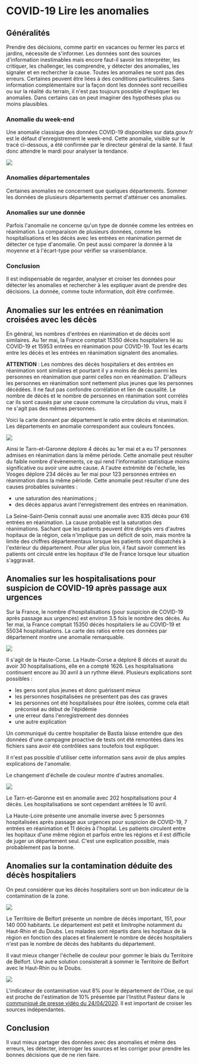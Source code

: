 # COVID-19 Lire les anomalies

## Généralités

Prendre des décisions, comme partir en vacances ou fermer les parcs et jardins, nécessite de s'informer.
Les données sont des sources d'information inestimables mais encore faut-il savoir les interpréter, les critiquer, les challenger, les comprendre, y détecter des anomalies, les signaler et en rechercher la cause.
Toutes les anomalies ne sont pas des erreurs. Certaines peuvent être liées à des conditions particulières.
Sans information complémentaire sur la façon dont les données sont recueillies ou sur la réalité du terrain, il n'est pas toujours possible d'expliquer les anomalies. Dans certains cas on peut imaginer des hypothèses plus ou moins plausibles.

### Anomalie du week-end
Une anomalie classique des données COVID-19 disponibles sur data.gouv.fr est le défaut d'enregistrement le week-end.
Cette anomalie, visible sur le tracé ci-dessous, a été confirmée par le directeur général de la santé. Il faut donc attendre le mardi pour analyser la tendance.

![](Images/huFRdc_no.png)

### Anomalies départementales
Certaines anomalies ne concernent que quelques départements. Sommer les données de plusieurs départements permet d'atténuer ces anomalies. 

### Anomalies sur une donnée
Parfois l'anomalie ne concerne qu'un type de donnée comme les entrées en réanimation. La comparaison de plusieurs données, comme les hospitalisations et les décès avec les entrées en réanimation permet de détecter ce type d'anomalie.
On peut aussi comparer la donnée à la moyenne et à l'écart-type pour vérifier sa vraisemblance.

### Conclusion
Il est indispensable de regarder, analyser et croiser les données pour détecter les anomalies et rechercher à les expliquer avant de prendre des décisions. La donnée, comme toute information, doit être confirmée.

## Anomalies sur les entrées en réanimation croisées avec les décès

En général, les nombres d'entrées en réanimation et de décès sont similaires. 
Au 1er mai, la France comptait 15350 décès hospitaliers lié au COVID-19 et 15953 entrées en réanimation pour COVID-19.
Tout les écarts entre les décès et les entrées en réanimation signalent des anomalies.

**ATTENTION** : Les nombres des décès hospitaliers et des entrées en réanimation sont similaires et pourtant il y a moins de décès parmi les personnes en réanimation que parmi celles non en réanimation. D'ailleurs les personnes en réanimation sont nettement plus jeunes que les personnes décédées. Il ne faut pas confondre corrélation et lien de causalité. Le nombre de décès et le nombre de personnes en réanimation sont corrélés car ils sont causés par une cause commune la circulation du virus, mais il ne s'agit pas des mêmes personnes.

Voici la carte donnant par département le ratio entre décès et réanimation. 
Les départements en anomalie correspondent aux couleurs foncées.  

![](Images/ca_carte_rea_dc200501.png)

Ainsi le Tarn-et-Garonne déplore 4 décès au 1er mai et a eu 17 personnes admises en réanimation dans la même période. Cette anomalie peut résulter du faible nombre d'évènements, ce qui rend l'information statistique moins significative ou avoir une autre cause.
A l'autre extrémité de l'échelle, les Vosges déplore 234 décès au 1er mai pour 123 personnes entrées en réanimation dans la même période. Cette anomalie peut résulter d'une des causes probables suivantes :
- une saturation des réanimations ;
- des décès apparus avant l'enregistrement des entrées en réanimation.

La Seine-Saint-Denis connait aussi une anomalie avec 835 décès pour 616 entrées en réanimation. La cause probable est la saturation des réanimations. Sachant que les patients peuvent être dirigés vers d'autres hopitaux de la région, cela n'implique pas un déficit de soin, mais montre la limite des chiffres départementaux lorsque les patients sont dispatchés à l'extérieur du département. Pour aller plus loin, il faut savoir comment les patients ont circulé entre les hopitaux d'Ile de France lorsque leur situation s'aggravait. 

## Anomalies sur les hospitalisations pour suspicion de COVID-19 après passage aux urgences

Sur la France, le nombre d'hospitalisations (pour suspicion de COVID-19 après passage aux urgences) est environ 3.5 fois le nombre des décès.
Au 1er mai, la France comptait 15350 décès hospitaliers lié au COVID-19 et 55034 hospitalisations.
La carte des ratios entre ces données par département montre une anomalie remarquable.

![](Images/ca_carte_hosp_dc200501.png)

Il s'agit de la Haute-Corse.
La Haute-Corse a déploré 8 décès et aurait du avoir 30 hospitalisations, elle en a compté 1626. Les hospitalisations continuent encore au 30 avril à un rythme élevé.
Plusieurs explications sont possibles :
- les gens sont plus jeunes et donc guérissent mieux
- les personnes hospitalisées ne présentent pas des cas graves
- les personnes ont été hospitalisées pour être isolées, comme cela était préconisé au début de l'épidémie
- une erreur dans l'enregistrement des données
- une autre explication

Un communiqué du centre hospitalier de Bastia laisse entendre que des données d'une campagne proactive de tests ont été remontées dans les fichiers sans avoir été contrôlées sans toutefois tout expliquer.

Il n'est pas possible d'utiliser cette information sans avoir de plus amples explications de l'anomalie.

Le changement d'échelle de couleur montre d'autres anomalies.

![](Images/ca_carte_hosp_dc200501v2.png)

Le Tarn-et-Garonne est en anomalie avec 202 hospitalisations pour 4 décès. Les hospitalisations se sont cependant arrêtées le 10 avril.

La Haute-Loire présente une anomalie inverse avec 5 personnes hospitalisées après passage aux urgences pour suspicion de COVID-19, 7 entrées en réanimation et 11 décès à l'hopital.
Les patients circulent entre les hopitaux d'une même région et parfois entre les régions et il est difficile de juger un département seul. C'est une explication possible, mais probablement pas la bonne.

## Anomalies sur la contamination déduite des décès hospitaliers

On peut considérer que les décès hospitaliers sont un bon indicateur de la contamination de la zone.

![](Images/ca_carte_contamination200502.png)

Le Territoire de Belfort présente un nombre de décès important, 151, pour 140 000 habitants. Le département est petit et limitrophe notamment du Haut-Rhin et du Doubs. Les malades sont répartis dans les hopitaux de la région en fonction des places et finalement le nombre de décès hospitaliers n'est pas le nombre de décès des habitants du département.

Il vaut mieux changer l'échelle de couleur pour gommer le biais du Territoire de Belfort. Une autre solution consisterait à sommer le Territoire de Belfort avec le Haut-Rhin ou le Doubs.

![](Images/ca_carte_contamination_200502v2.png)

L'indicateur de contamination vaut 8% pour le département de l'Oise, ce qui est proche de l'estimation de 10% présentée par l'Institut Pasteur dans le [communiqué de presse vidéo du 24/04/2020](https://youtu.be/WYlzJ5Mv3bk). Il est important de croiser les sources indépendantes.

## Conclusion
Il vaut mieux partager des données avec des anomalies et même des erreurs, les détecter, interroger les sources et les corriger pour prendre les bonnes décisions que de ne rien faire. 
